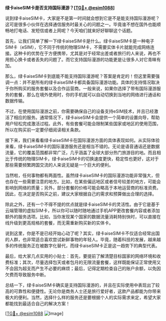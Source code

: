 **绿卡aiseSIM卡是否支持国际漫游？[[TG💪+ @esim1088](https://t.me/s/esim1088)]**

说到绿卡aiseSIM卡，大家是不是第一时间就会想到它是不是能支持国际漫游呢？这可是很多小伙伴在选择通信服务时最关心的问题之一。毕竟谁不想在国外也能顺畅地打电话、发短信或者上网呢？今天咱们就来好好聊聊这个话题。

首先，让我们简单了解一下绿卡aiseSIM卡是什么。绿卡aiseSIM卡是一种电子SIM卡（eSIM），它不同于传统的物理SIM卡，不需要实体卡片就能完成网络连接。这种卡的优势在于方便携带，尤其是对于经常出差或者旅行的人来说，再也不用担心换卡或者丢失的问题了。而它支持国际漫游的功能更是让很多人对它青睐有加。

那么，绿卡aiseSIM卡到底能不能支持国际漫游呢？答案是肯定的！但这里需要强调一点：并不是所有的绿卡aiseSIM卡都具备国际漫游功能。具体的支持情况取决于你所购买的服务套餐以及合作运营商。一般来说，如果你选择了带有国际漫游服务的套餐，那么在境外使用时，你的手机就可以自动切换到当地的网络进行通话和数据传输。

不过，在使用国际漫游之前，你需要确保自己的设备支持eSIM技术，并且已经激活了相应的服务。通常情况下，绿卡aiseSIM卡会提供一个简单的设置向导，帮助用户轻松完成激活过程。此外，有些套餐可能会限制某些国家或地区的使用范围，所以在购买前一定要仔细阅读相关条款。

接下来，我们来看看绿卡aiseSIM卡在国际漫游方面的具体表现如何。从实际体验来看，绿卡aiseSIM卡的国际漫游服务还是相当不错的。无论是语音通话还是数据流量，它的覆盖范围都非常广泛，几乎涵盖了全球大部分热门旅游目的地。而且相比于传统的物理SIM卡，绿卡aiseSIM卡的切换速度更快，稳定性也更好，这对于那些需要频繁跨国交流的人来说无疑是一个巨大的便利。

当然啦，任何事物都有两面性。虽然绿卡aiseSIM卡的国际漫游功能非常强大，但也存在一些需要注意的地方。比如，在某些偏远地区或者信号较差的地方，可能会影响到网络的质量；另外，部分套餐的价格可能会略高于本地运营商的标准资费。因此，在决定是否购买之前，建议大家根据自己的需求和预算做出合理的选择。

除此之外，还有一个不得不提的优点就是绿卡aiseSIM卡的灵活性。由于它是基于云端管理的虚拟SIM卡，所以你可以随时随地通过手机APP更改套餐内容或者添加额外的服务选项。比如，当你发现某个国家的数据流量消耗特别快时，可以直接在线升级到更高规格的套餐，而无需重新购买新的实体卡。

说到这里，你是不是已经开始心动了呢？其实，绿卡aiseSIM卡不仅适合经常出国的人群，也非常适合喜欢尝试新鲜事物的年轻人。毕竟，随着科技的发展，越来越多的传统服务正在被数字化替代，而绿卡aiseSIM卡正是这一趋势下的典型代表。

最后，给大家几点实用的小贴士：首先，要提前了解清楚目标国家的网络环境和收费标准；其次，尽量选择包天或者包月的无限流量套餐，这样既能保证正常使用又不会因为超支而产生不必要的麻烦；最后，记得定期检查自己的账户余额，以免因欠费而导致服务中断。

总结一下，绿卡aiseSIM卡确实是支持国际漫游的，并且在实际使用中表现出了较高的可靠性和便捷性。无论你是商务人士还是旅行爱好者，这款产品都能为你带来极大的便利。当然，选择什么样的服务还是要根据个人的实际需求来定，希望大家都能找到最适合自己的解决方案！

[[TG💪+ @esim1088](https://t.me/s/esim1088) ![Image](https://i.postimg.cc/4NQfJmqS/Snipaste-2025-05-13-00-14-12.png)]